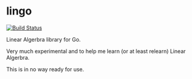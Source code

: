 # lingo

[![Build Status](https://travis-ci.org/tophatsteve/lingo.svg?branch=master)](https://travis-ci.org/tophatsteve/lingo)

Linear Algerbra library for Go.

Very much experimental and to help me learn (or at least relearn) Linear Algerbra. 

This is in no way ready for use.